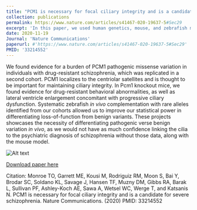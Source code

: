 ```yaml
---
title: "PCM1 is necessary for focal ciliary integrity and is a candidate for severe schizophrenia"
collection: publications
permalink: https://www.nature.com/articles/s41467-020-19637-5#Sec29
excerpt: 'In this paper, we used human genetics, mouse, and zebrafish modeling to identify pathogenic variants in PCM1 that disrupt ciliary integrity and associate with treatment-resistant psychosis'
date: 2020-11-19
Journal: 'Nature Communications'
paperurl: #'https://www.nature.com/articles/s41467-020-19637-5#Sec29'
PMID: '33214552'
---
```

We found evidence for a burden of PCM1 pathogenic missense variation in individuals with drug-resistant schizophrenia, which was replicated in a second cohort. PCM1 localizes to the centriolar satellites and is thought to be important for maintaining ciliary integrity. In Pcm1 knockout mice, we found evidence for drug-resistant behavioral abnormalities, as well as lateral ventricle enlargement concomitant with progressive ciliary dysfunction. Systematic zebrafish <i>in vivo</i> complementation with rare alleles identified from our cohorts allowed us to improve our statistical power in differentiating loss-of-function from benign variants. These projects showcases the necessity of differentiating pathogenic verse benign variation <i>in vivo</i>, as we would not have as much confidence linking the cilia to the psychiatric diagnosis of schizophrenia without those data, along with the mouse model.
<br>

![Alt text](https://i.imgur.com/I47yzfg.png)


[Download paper here](https://www.nature.com/articles/s41467-020-19637-5#Sec29)

Citation: Monroe TO, Garrett ME, Kousi M, Rodriguiz RM, Moon S, Bai Y, Brodar SC, Soldano KL, Savage J, Hansen TF, Muzny DM, Gibbs RA, Barak L, Sullivan PF, Ashley-Koch AE, Sawa A, Wetsel WC, Werge T, and Katsanis N. PCM1 is necessary for focal ciliary integrity and is a candidate for severe schizophrenia. Nature Communications. (2020) PMID: 33214552
